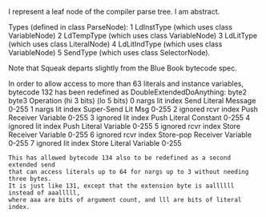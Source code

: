 I represent a leaf node of the compiler parse tree. I am abstract.
	
Types (defined in class ParseNode):
	1 LdInstType (which uses class VariableNode)
	2 LdTempType (which uses class VariableNode)
	3 LdLitType (which uses class LiteralNode)
	4 LdLitIndType (which uses class VariableNode)
	5 SendType (which uses class SelectorNode).

Note that Squeak departs slightly from the Blue Book bytecode spec.

In order to allow access to more than 63 literals and instance variables,
bytecode 132 has been redefined as DoubleExtendedDoAnything:
		byte2				byte3			Operation
(hi 3 bits)  (lo 5 bits)
	0		nargs			lit index			Send Literal Message 0-255
	1		nargs			lit index			Super-Send Lit Msg 0-255
	2		ignored			rcvr index		Push Receiver Variable 0-255
	3		ignored			lit index			Push Literal Constant 0-255
	4		ignored			lit index			Push Literal Variable 0-255
	5		ignored			rcvr index		Store Receiver Variable 0-255
	6		ignored			rcvr index		Store-pop Receiver Variable 0-255
	7		ignored			lit index			Store Literal Variable 0-255

	This has allowed bytecode 134 also to be redefined as a second extended send
	that can access literals up to 64 for nargs up to 3 without needing three bytes.
	It is just like 131, except that the extension byte is aallllll instead of aaalllll,
	where aaa are bits of argument count, and lll are bits of literal index.